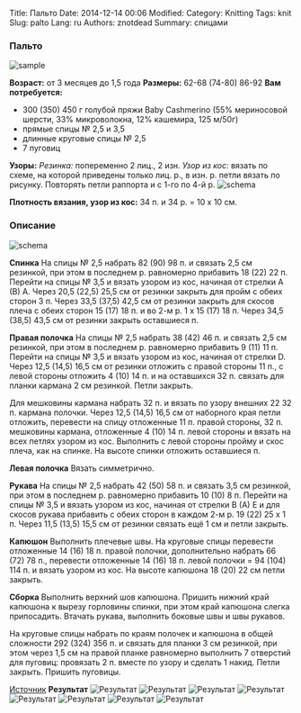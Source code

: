Title: Пальто
Date: 2014-12-14 00:06
Modified: 
Category: Knitting
Tags: knit
Slug: palto
Lang: ru
Authors: znotdead
Summary: спицами

### Пальто
![sample](static/img/knitting/palto/sample.jpg)

**Возраст:** от 3 месяцев до 1,5 года
**Размеры:** 62-68 (74-80) 86-92
**Вам потребуется:**
- 300 (350) 450 г голубой пряжи Baby Cashmerino (55% мериносовой шерсти, 33% микроволокна, 12% кашемира, 125 м/50г)
- прямые спицы № 2,5 и 3,5
- длинные круговые спицы № 2,5
- 7 пуговиц

**Узоры:**
*Резинка:* попеременно 2 лиц., 2 изн.
*Узор из кос:* вязать по схеме, на которой приведены только лиц. р., в изн. р. петли вязать по рисунку. Повторять петли раппорта и с 1-го по 4-й р.
![schema](static/img/knitting/palto/uzor.jpg)

**Плотность вязания, узор из кос:** 34 п. и 34 р. = 10 x 10 см.

### Описание
![schema](static/img/knitting/palto/schema.jpg)

**Спинка**
На спицы № 2,5 набрать 82 (90) 98 п. и связать 2,5 см резинкой, при этом в последнем р. равномерно прибавить 18 (22) 22 п. Перейти на спицы № 3,5 и вязать узором из кос, начиная от стрелки А (В) А. Через 20,5 (22,5) 25,5 см от резинки закрыть для пройм с обеих сторон 3 п. Через 33,5 (37,5) 42,5 см от резинки закрыть для скосов плеча с обеих сторон 15 (17) 18 п. и во 2-м р. 1 х 15 (17) 18 п. Через 34,5 (38,5) 43,5 см от резинки закрыть оставшиеся п.

**Правая полочка**
На спицы № 2,5 набрать 38 (42) 46 п. и связать 2,5 см резинкой, при этом в последнем р. равномерно прибавить 9 (11) 11 п. Перейти на спицы № 3,5 и вязать узором из кос, начиная от стрелки D. Через 12,5 (14,5) 16,5 см от резинки отложить с правой стороны 11 п., с левой стороны отложить 4 (10) 14 п. и на оставшихся 32 п. связать для планки кармана 2 см резинкой. Петли закрыть.

Для мешковины кармана набрать 32 п. и вязать по узору внешних 22 32 п. кармана полочки. Через 12,5 (14,5) 16,5 см от наборного края петли отложить, перевести на спицу отложенные 11 п. правой стороны, 32 п. мешковины кармана, отложенные 4 (10) 14 п. левой стороны и вязать на всех петлях узором из кос. Выполнить с левой стороны пройму и скос плеча, как на спинке. На высоте спинки отложить оставшиеся п.

**Левая полочка**
Вязать симметрично.

**Рукава**
На спицы № 2,5 набрать 42 (50) 58 п. и связать 3,5 см резинкой, при этом в последнем р. равномерно прибавить 10 (10) 8 п. Перейти на спицы № 3,5 и вязать узором из кос, начиная от стрелки В (А) Е и для скосов рукава прибавить с обеих сторон в каждом 2-м р. 19 (22) 25 х 1 п. Через 11,5 (13,5) 15,5 см от резинки связать ещё 1 см и петли закрыть.

**Капюшон**
Выполнить плечевые швы. На круговые спицы перевести отложенные 14 (16) 18 п. правой полочки, дополнительно набрать 66 (72) 78 п., перевести отложенные 14 (16) 18 п. левой полочки = 94 (104) 114 п. и вязать узором из кос. На высоте капюшона 18 (20) 22 см петли закрыть.

**Сборка**
Выполнить верхний шов капюшона. Пришить нижний край капюшона к вырезу горловины спинки, при этом край капюшона слегка припосадить. Втачать рукава, выполнить боковые швы и швы рукавов.

На круговые спицы набрать по краям полочек и капюшона в общей сложности 292 (324) 356 п. и связать для планки 3 см резинкой, при этом через 1,5 см на правой планке равномерно выполнить 7 отверстий для пуговиц: провязать 2 п. вместе по узору и сделать 1 накид. Петли закрыть. Пришить пуговицы.

[Источник]()
**Результат**
![Результат](static/img/knitting/palto/palto_1.jpg)
![Результат](static/img/knitting/palto/palto_2.jpg)
![Результат](static/img/knitting/palto/palto_3.jpg)
![Результат](static/img/knitting/palto/palto_4.jpg)
![Результат](static/img/knitting/palto/palto_5.jpg)
![Результат](static/img/knitting/palto/palto_6.jpg)
![Результат](static/img/knitting/palto/palto_7.jpg)
![Результат](static/img/knitting/palto/palto_8.jpg)
